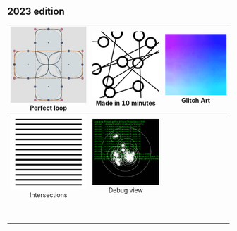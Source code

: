 ## 2023 edition

| [![](./day_1/genuary_1.gif)](./day_1/day_1.js)<br><center>Perfect loop</center> | [![](./day_2/genuary_2.png)](./day_2/day_2.js)<br/><center>Made in 10 minutes</center> | [![](./day_3/genuary_3.gif)](./day_3/day_3.pde)<br/><center>Glitch Art</center> |
| ------------------------------------------------------------ | ------------------------------------------------------------ | ------------------------------------------------------------ |
| [![](./day_4/genuary_4.gif)](./day_4/day_4.pde)<br/><center>Intersections</center> | [![](./day_5/genuary_5.gif)](./day_5/day_5.pde)<br/><center>Debug view</center> |                                                              |
|                                                              |                                                              |                                                              |
|                                                              |                                                              |                                                              |
|                                                              |                                                              |                                                              |
|                                                              |                                                              |                                                              |
|                                                              |                                                              |                                                              |
|                                                              |                                                              |                                                              |
|                                                              |                                                              |                                                              |
|                                                              |                                                              |                                                              |
|                                                              |                                                              |                                                              |
|                                                              |                                                              |                                                              |
